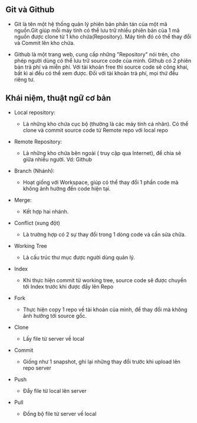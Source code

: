 ## Git và Github

- Git là tên một hệ thống quản lý phiên bản phân tán của một mã nguồn.Git giúp mỗi máy tính có thể lưu trữ nhiều phiên bản của 1 mã nguồn được clone từ 1 kho chứa(Repository). Máy tính đó có thể thay đổi và Commit lên kho chứa.

- Github là một trang web, cung cấp những "Repository" nói trên, cho phép người dùng có thể lưu trữ source code của mình. Github có 2 phiên bản trả phí và miễn phí. Với tài khoản free thì source code sẽ công khai, bất kì ai đều có thể xem được. Đối với tài khoản trả phí, mọi thứ đều riêng tư.


## Khái niệm, thuật ngữ cơ bản

- Local repository:
	- Là những kho chứa cục bộ (thường là các máy tính cá nhân). Có thể clone và commit source code từ Remote repo với local repo

- Remote Repository:
	- Là những kho chứa bên ngoài ( truy cập qua Internet), để chia sẻ giữa nhiều người. Vd: Github


- Branch (Nhánh):
	- Hoạt giống với Workspace, giúp có thể thay đổi 1 phần code mà không ảnh hưởng đến code hiện tại.

- Merge:
	- Kết hợp hai nhánh.

- Conflict (xung đột)
	- Là trường hợp có 2 sự thay đổi trong 1 dòng code và cần sửa chữa.

- Working Tree
	- Là cấu trúc thư mục được người dùng quản lý.

- Index
	- Khi thực hiện commit từ working tree, source code sẽ được chuyển tới Index trước khi được đẩy lên Repo

- Fork
	- Thực hiện copy 1 repo về tài khoản của mình, để thay đổi mà không ảnh hưởng tới source gốc.

- Clone
	- Lấy file từ server về local

- Commit
	- Giống như 1 snapshot, ghi lại những thay đổi trước khi upload lên repo server

- Push
	- Đẩy file từ local lên server

- Pull 
	- Đồng bộ file từ server về local




